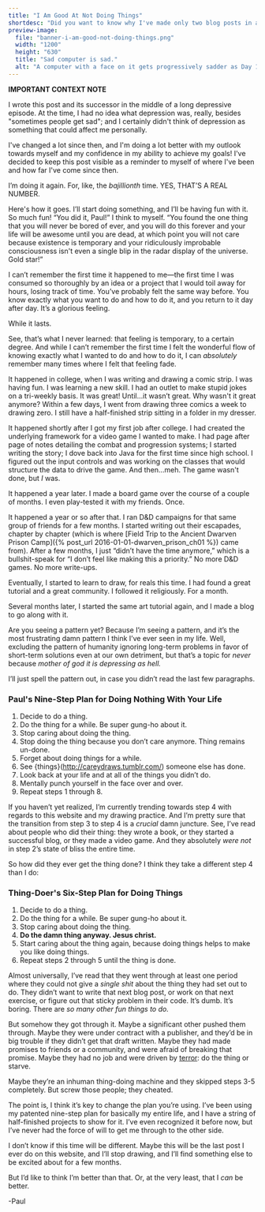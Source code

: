 ```yaml
---
title: "I Am Good At Not Doing Things"
shortdesc: "Did you want to know why I've made only two blog posts in as many months? Of course you do! Read on to find out."
preview-image:
  file: "banner-i-am-good-not-doing-things.png"
  width: "1200"
  height: "630"
  title: "Sad computer is sad."
  alt: "A computer with a face on it gets progressively sadder as Day 1 wears on to Day 180, when the monitor has finally turned off entirely."
---
```


<aside class="midtext-center">
  <strong>IMPORTANT CONTEXT NOTE</strong>
  <p>
    I wrote this post and its successor in the middle of a long depressive episode. At the time, I had no idea what depression was, really, besides "sometimes people get sad"; and I certainly didn't think of depression as something that could affect me personally.
  </p>
  <p>
    I've changed a lot since then, and I'm doing a lot better with my outlook towards myself and my confidence in my ability to achieve my goals! I've decided to keep this post visible as a reminder to myself of where I've been and how far I've come since then.
  </p>
</aside>

I’m doing it again. For, like, the _bajillionth_ time. YES, THAT’S A REAL NUMBER.

Here's how it goes. I’ll start doing something, and I’ll be having fun with it. So much fun! “You did it, Paul!” I think to myself. “You found the one thing that you will never be bored of ever, and you will do this forever and your life will be awesome until you are dead, at which point you will not care because existence is temporary and your ridiculously improbable consciousness isn't even a single blip in the radar display of the universe. Gold star!”

I can’t remember the first time it happened to me—the first time I was consumed so thoroughly by an idea or a project that I would toil away for hours, losing track of time. You’ve probably felt the same way before. You know exactly what you want to do and how to do it, and you return to it day after day. It’s a glorious feeling.

While it lasts.

See, that’s what I never learned: that feeling is temporary, to a certain degree. And while I can’t remember the first time I felt the wonderful flow of knowing exactly what I wanted to do and how to do it, I can _absolutely_ remember many times where I felt that feeling fade.

It happened in college, when I was writing and drawing a comic strip. I was having fun. I was learning a new skill. I had an outlet to make stupid jokes on a tri-weekly basis. It was great! Until…it wasn’t great. Why wasn't it great anymore? Within a few days, I went from drawing three comics a week to drawing zero. I still have a half-finished strip sitting in a folder in my dresser.

It happened shortly after I got my first job after college. I had created the underlying framework for a video game I wanted to make. I had page after page of notes detailing the combat and progression systems; I started writing the story; I dove back into Java for the first time since high school. I figured out the input controls and was working on the classes that would structure the data to drive the game. And then…meh. The game wasn't done, but _I_ was.

It happened a year later. I made a board game over the course of a couple of months. I even play-tested it with my friends. Once.

It happened a year or so after that. I ran D&D campaigns for that same group of friends for a few months. I started writing out their escapades, chapter by chapter (which is where [Field Trip to the Ancient Dwarven Prison Camp]({% post_url 2016-01-01-dwarven_prison_ch01 %}) came from). After a few months, I just “didn’t have the time anymore,” which is a bullshit-speak for “I don’t feel like making this a priority.” No more D&D games. No more write-ups.

Eventually, I started to learn to draw, for reals this time. I had found a great tutorial and a great community. I followed it religiously. For a month.

Several months later, I started the same art tutorial again, and I made a blog to go along with it.

Are you seeing a pattern yet? Because I’m seeing a pattern, and it’s the most frustrating damn pattern I think I’ve ever seen in my life. Well, excluding the pattern of humanity ignoring long-term problems in favor of short-term solutions even at our own detriment, but that’s a topic for _never_ because _mother of god it is depressing as hell._

I’ll just spell the pattern out, in case you didn’t read the last few paragraphs.

### Paul's Nine-Step Plan for Doing Nothing With Your Life ###

1. Decide to do a thing.
2. Do the thing for a while. Be super gung-ho about it.
3. Stop caring about doing the thing.
4. Stop doing the thing because you don’t care anymore. Thing remains un-done.
5. Forget about doing things for a while.
6. See {things}(http://careydraws.tumblr.com/) someone else has done.
7. Look back at your life and at all of the things you didn’t do.
8. Mentally punch yourself in the face over and over.
9. Repeat steps 1 through 8.

If you haven’t yet realized, I’m currently trending towards step 4 with regards to this website and my drawing practice. And I’m pretty sure that the transition from step 3 to step 4 is a _crucial_ damn juncture. See, I’ve read about people who did their thing: they wrote a book, or they started a successful blog, or they made a video game. And they absolutely _were not_ in step 2’s state of bliss the entire time.

So how did they ever get the thing done? I think they take a different step 4 than I do:

### Thing-Doer's Six-Step Plan for Doing Things ###

1. Decide to do a thing.
2. Do the thing for a while. Be super gung-ho about it.
3. Stop caring about doing the thing.
4. **Do the damn thing anyway. Jesus christ.**
5. Start caring about the thing again, because doing things helps to make you like doing things.
6. Repeat steps 2 through 5 until the thing is done.

Almost universally, I’ve read that they went through at least one period where they could not give a _single shit_ about the thing they had set out to do. They didn’t want to write that next blog post, or work on that next exercise, or figure out that sticky problem in their code. It’s dumb. It’s boring. There are _so many other fun things to do._

But somehow they got through it. Maybe a significant other pushed them through. Maybe they were under contract with a publisher, and they’d be in big trouble if they didn’t get that draft written. Maybe they had made promises to friends or a community, and were afraid of breaking that promise. Maybe they had no job and were driven by [terror](http://markmanson.net/kill-your-day-job): do the thing or starve.

Maybe they’re an inhuman thing-doing machine and they skipped steps 3-5 completely. But screw those people; they cheated.

The point is, I think it’s key to change the plan you’re using. I’ve been using my patented nine-step plan for basically my entire life, and I have a string of half-finished projects to show for it. I’ve even recognized it before now, but I’ve never had the force of will to get me through to the other side.

I don’t know if this time will be different. Maybe this will be the last post I ever do on this website, and I’ll stop drawing, and I’ll find something else to be excited about for a few months.

But I’d like to think I’m better than that. Or, at the very least, that I _can_ be better.

-Paul